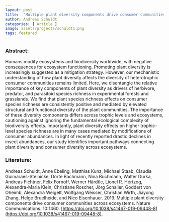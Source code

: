 ```yaml
---
layout: post
title:  "Multiple plant diversity components drive consumer communities across ecosystems"
author: Andreas Schuldt
categories: [ Article ]
image: assets/projects/schuldt1.png
tags: featured
---
```

### Abstract:
Humans modify ecosystems and biodiversity worldwide, with negative consequences for ecosystem functioning. Promoting plant diversity is increasingly suggested as a mitigation strategy. However, our mechanistic understanding of how plant diversity affects the diversity of heterotrophic consumer communities remains limited. Here, we disentangle the relative importance of key components of plant diversity as drivers of herbivore, predator, and parasitoid species richness in experimental forests and grasslands. We find that plant species richness effects on consumer species richness are consistently positive and mediated by elevated structural and functional diversity of the plant communities. The importance of these diversity components differs across trophic levels and ecosystems, cautioning against ignoring the fundamental ecological complexity of biodiversity effects. Importantly, plant diversity effects on higher trophic-level species richness are in many cases mediated by modifications of consumer abundances. In light of recently reported drastic declines in insect abundances, our study identifies important pathways connecting plant diversity and consumer diversity across ecosystems.

### Literature:
Andreas Schuldt, Anne Ebeling, Matthias Kunz, Michael Staab, Claudia Guimaraes-Steinicke, Dörte Bachmann, Nina Buchmann, Walter Durka, Andreas Fichtner, Felix Fornoff, Werner Härdtle, Lionel R. Hertzog, Alexandra-Maria Klein, Christiane Roscher, Jörg Schaller, Goddert von Oheimb, Alexandra Weigelt, Wolfgang Weisser, Christian Wirth, Jiayong Zhang, Helge Bruelheide, and Nico Eisenhauer. 2019. Multiple plant diversity components drive consumer communities across ecosystems. Nature Communications. 10:1460. [https://doi.org/10.1038/s41467-019-09448-8](https://doi.org/10.1038/s41467-019-09448-8).
